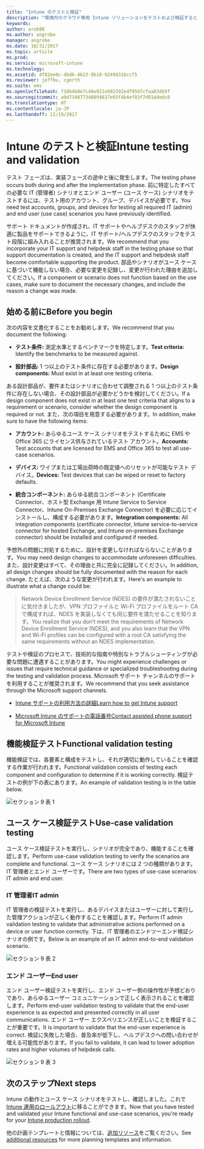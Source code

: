```yaml
---
title: "Intune のテストと検証"
description: "環境内のクラウド専用 Intune ソリューションをテストおよび検証するときに考慮する必要のある詳細について説明します。"
keywords: 
author: arob98
ms.author: angrobe
manager: angrobe
ms.date: 10/31/2017
ms.topic: article
ms.prod: 
ms.service: microsoft-intune
ms.technology: 
ms.assetid: 4f82ee0c-4bd6-4623-9b10-9249d316ccf5
ms.reviewer: jeffbu, cgerth
ms.suite: ems
ms.openlocfilehash: f10b4b0e7c48e921eb92392edf95bfcfaa83db9f
ms.sourcegitcommit: a9d734877340894637e03f4b4ef83f7d01ddedc8
ms.translationtype: HT
ms.contentlocale: ja-JP
ms.lasthandoff: 12/19/2017
---
```

# <a name="intune-testing-and-validation"></a><span data-ttu-id="44755-103">Intune のテストと検証</span><span class="sxs-lookup"><span data-stu-id="44755-103">Intune testing and validation</span></span>

<span data-ttu-id="44755-104">テスト フェーズは、実装フェーズの途中と後に発生します。</span><span class="sxs-lookup"><span data-stu-id="44755-104">The testing phase occurs both during and after the implementation phase.</span></span> <span data-ttu-id="44755-105">前に特定したすべての必要な IT (管理者) シナリオとエンド ユーザー (ユース ケース) シナリオをテストするには、テスト用のアカウント、グループ、デバイスが必要です。</span><span class="sxs-lookup"><span data-stu-id="44755-105">You need test accounts, groups, and devices for testing all required IT (admin) and end user (use case) scenarios you have previously identified.</span></span>

<span data-ttu-id="44755-106">サポート ドキュメントが作成され、IT サポートやヘルプデスクのスタッフが快適に製品をサポートできるように、IT サポート/ヘルプデスクのスタッフをテスト段階に組み入れることが推奨されます。</span><span class="sxs-lookup"><span data-stu-id="44755-106">We recommend that you incorporate your IT support and helpdesk staff in the testing phase so that support documentation is created, and the IT support and helpdesk staff become comfortable supporting the product.</span></span> <span data-ttu-id="44755-107">部品やシナリオがユース ケースに基づいて機能しない場合、必要な変更を記録し、変更が行われた理由を追加してください。</span><span class="sxs-lookup"><span data-stu-id="44755-107">If a component or scenario does not function based on the use cases, make sure to document the necessary changes, and include the reason a change was made.</span></span>

## <a name="before-you-begin"></a><span data-ttu-id="44755-108">始める前に</span><span class="sxs-lookup"><span data-stu-id="44755-108">Before you begin</span></span>

<span data-ttu-id="44755-109">次の内容を文書化することをお勧めします。</span><span class="sxs-lookup"><span data-stu-id="44755-109">We recommend that you document the following:</span></span>

-   <span data-ttu-id="44755-110">**テスト条件:** 測定水準とするベンチマークを特定します。</span><span class="sxs-lookup"><span data-stu-id="44755-110">**Test criteria:** Identify the benchmarks to be measured against.</span></span>

-   <span data-ttu-id="44755-111">**設計部品:** 1 つ以上のテスト条件に存在する必要があります。</span><span class="sxs-lookup"><span data-stu-id="44755-111">**Design components:** Must exist in at least one testing criteria.</span></span>

<span data-ttu-id="44755-112">ある設計部品が、要件またはシナリオに合わせて調整される 1 つ以上のテスト条件に存在しない場合、その設計部品が必要かどうかを検討してください。</span><span class="sxs-lookup"><span data-stu-id="44755-112">If a design component does not exist in at least one test criteria that aligns to a requirement or scenario, consider whether the design component is required or not.</span></span> <span data-ttu-id="44755-113">また、次の項目を用意する必要があります。</span><span class="sxs-lookup"><span data-stu-id="44755-113">In addition, make sure to have the following items:</span></span>

-   <span data-ttu-id="44755-114">**アカウント:** あらゆるユース ケース シナリオをテストするために EMS や Office 365 にライセンス供与されているテスト アカウント。</span><span class="sxs-lookup"><span data-stu-id="44755-114">**Accounts:** Test accounts that are licensed for EMS and Office 365 to test all use-case scenarios.</span></span>

-   <span data-ttu-id="44755-115">**デバイス:** ワイプまたは工場出荷時の既定値へのリセットが可能なテスト デバイス。</span><span class="sxs-lookup"><span data-stu-id="44755-115">**Devices:** Test devices that can be wiped or reset to factory defaults.</span></span>

-   <span data-ttu-id="44755-116">**統合コンポーネント:** あらゆる統合コンポーネント (Certificate Connector、ホスト型 Exchange 用 Intune Service to Service Connector、Intune On-Premises Exchange Connector) を必要に応じてインストールし、構成する必要があります。</span><span class="sxs-lookup"><span data-stu-id="44755-116">**Integration components:** All integration components (certificate connector, Intune service-to-service connector for hosted Exchange, and Intune on-premises Exchange connector) should be installed and configured if needed.</span></span>

<span data-ttu-id="44755-117">予想外の問題に対処するために、設計を変更しなければならないことがあります。</span><span class="sxs-lookup"><span data-stu-id="44755-117">You may need design changes to accommodate unforeseen difficulties.</span></span> <span data-ttu-id="44755-118">また、設計変更はすべて、その理由と共に完全に記録してください。</span><span class="sxs-lookup"><span data-stu-id="44755-118">In addition, all design changes should be fully documented with the reason for each change.</span></span> <span data-ttu-id="44755-119">たとえば、次のような変更が行われます。</span><span class="sxs-lookup"><span data-stu-id="44755-119">Here's an example to illustrate what a change could be:</span></span>

<blockquote><span data-ttu-id="44755-120">Network Device Enrollment Service (NDES) の要件が満たされないことに気付きましたが、VPN プロファイルと Wi-Fi プロファイルをルート CA で構成すれば、NDES を実装しなくても同じ要件を満たせることを知ります。</span><span class="sxs-lookup"><span data-stu-id="44755-120">You realize that you don’t meet the requirements of Network Device Enrollment Service (NDES), and you also learn that the VPN and Wi-Fi profiles can be configured with a root CA satisfying the same requirements without an NDES implementation.</span></span></blockquote>

<span data-ttu-id="44755-121">テストや検証のプロセスで、技術的な指南や特別なトラブルシューティングが必要な問題に遭遇することがあります。</span><span class="sxs-lookup"><span data-stu-id="44755-121">You might experience challenges or issues that require technical guidance or specialized troubleshooting during the testing and validation process.</span></span> <span data-ttu-id="44755-122">Microsoft サポート チャンネルのサポートを利用することが推奨されます。</span><span class="sxs-lookup"><span data-stu-id="44755-122">We recommend that you seek assistance through the Microsoft support channels.</span></span>

-   [<span data-ttu-id="44755-123">Intune サポートの利用方法の詳細</span><span class="sxs-lookup"><span data-stu-id="44755-123">Learn how to get Intune support</span></span>](get-support.md)

-   [<span data-ttu-id="44755-124">Microsoft Intune のサポートの電話番号</span><span class="sxs-lookup"><span data-stu-id="44755-124">Contact assisted phone support for Microsoft Intune</span></span>](/intune-classic/troubleshoot/contact-assisted-phone-support-for-microsoft-intune)

## <a name="functional-validation-testing"></a><span data-ttu-id="44755-125">機能検証テスト</span><span class="sxs-lookup"><span data-stu-id="44755-125">Functional validation testing</span></span>

<span data-ttu-id="44755-126">機能検証では、各要素と構成をテストし、それが適切に動作していることを確認する作業が行われます。</span><span class="sxs-lookup"><span data-stu-id="44755-126">Functional validation consists of testing each component and configuration to determine if it is working correctly.</span></span> <span data-ttu-id="44755-127">検証テストの例が下の表にあります。</span><span class="sxs-lookup"><span data-stu-id="44755-127">An example of validation testing is in the table below.</span></span>

![セクション 9 表 1](./media/section-9-image-1-table.PNG)

## <a name="use-case-validation-testing"></a><span data-ttu-id="44755-129">ユース ケース検証テスト</span><span class="sxs-lookup"><span data-stu-id="44755-129">Use-case validation testing</span></span>

<span data-ttu-id="44755-130">ユース ケース検証テストを実行し、シナリオが完全であり、機能することを確認します。</span><span class="sxs-lookup"><span data-stu-id="44755-130">Perform use-case validation testing to verify the scenarios are complete and functional.</span></span> <span data-ttu-id="44755-131">ユース ケース シナリオには 2 つの種類があります。IT 管理者とエンド ユーザーです。</span><span class="sxs-lookup"><span data-stu-id="44755-131">There are two types of use-case scenarios: IT admin and end user.</span></span>

### <a name="it-admin"></a><span data-ttu-id="44755-132">IT 管理者</span><span class="sxs-lookup"><span data-stu-id="44755-132">IT admin</span></span>

<span data-ttu-id="44755-133">IT 管理者の検証テストを実行し、あるデバイスまたはユーザーに対して実行した管理アクションが正しく動作することを確認します。</span><span class="sxs-lookup"><span data-stu-id="44755-133">Perform IT admin validation testing to validate that administrative actions performed on a device or user function correctly.</span></span> <span data-ttu-id="44755-134">下は、IT 管理者のエンドツーエンド検証シナリオの例です。</span><span class="sxs-lookup"><span data-stu-id="44755-134">Below is an example of an IT admin end-to-end validation scenario.</span></span>

![セクション 9 表 2](./media/section-9-image-2-table.PNG)

### <a name="end-user"></a><span data-ttu-id="44755-136">エンド ユーザー</span><span class="sxs-lookup"><span data-stu-id="44755-136">End user</span></span>

<span data-ttu-id="44755-137">エンド ユーザー検証テストを実行し、エンド ユーザー側の操作性が予想どおりであり、あらゆるユーザー コミュニケーションで正しく表示されることを確認します。</span><span class="sxs-lookup"><span data-stu-id="44755-137">Perform end-user validation testing to validate that the end-user experience is as expected and presented correctly in all user communications.</span></span> <span data-ttu-id="44755-138">エンド ユーザー エクスペリエンスが正しいことを検証することが重要です。</span><span class="sxs-lookup"><span data-stu-id="44755-138">It is important to validate that the end-user experience is correct.</span></span> <span data-ttu-id="44755-139">検証に失敗した場合、普及率が低下し、ヘルプデスクへの問い合わせが増える可能性があります。</span><span class="sxs-lookup"><span data-stu-id="44755-139">If you fail to validate, it can lead to lower adoption rates and higher volumes of helpdesk calls.</span></span>

![セクション 9 表 3](./media/section-9-image-3-table.PNG)

## <a name="next-steps"></a><span data-ttu-id="44755-141">次のステップ</span><span class="sxs-lookup"><span data-stu-id="44755-141">Next steps</span></span>

<span data-ttu-id="44755-142">Intune の動作とユース ケース シナリオをテストし、確認しました。これで [Intune 運用のロールアウト](planning-guide-rollout-plan.md)に移ることができます。</span><span class="sxs-lookup"><span data-stu-id="44755-142">Now that you have tested and validated your Intune functional and use-case scenarios, you're ready for your [Intune production rollout](planning-guide-rollout-plan.md).</span></span>

<span data-ttu-id="44755-143">他の計画テンプレートと情報については、[追加リソース](planning-guide-resources.md)をご覧ください。</span><span class="sxs-lookup"><span data-stu-id="44755-143">See [additional resources](planning-guide-resources.md) for more planning templates and information.</span></span>
